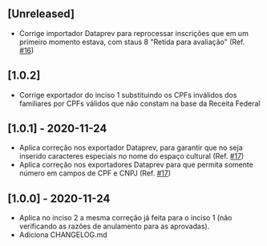 
## [Unreleased]
- Corrige importador Dataprev para reprocessar inscrições que em um primeiro momento estava, com staus 8 "Retida para avaliação" (Ref. [#16](https://github.com/mapasculturais/plugin-AldirBlancDataprev/issues/16))

## [1.0.2]
- Corrige exportador do inciso 1 substituindo os CPFs inválidos dos familiares por CPFs válidos que não constam na base da Receita Federal

## [1.0.1] - 2020-11-24
- Aplica correção nos exportador Dataprev, para garantir que no seja inserido caracteres especiais no nome do espaço cultural (Ref. [#17](https://github.com/mapasculturais/plugin-AldirBlancDataprev/issues/17))
- Aplica correção nos exportadores Dataprev para que permita somente número em campos de CPF e CNPJ (Ref. [#17](https://github.com/mapasculturais/plugin-AldirBlancDataprev/issues/17))

## [1.0.0] - 2020-11-24
- Aplica no inciso 2 a mesma correção já feita para o inciso 1 (não verificando as razões de anulamento para as aprovadas).
- Adiciona CHANGELOG.md
